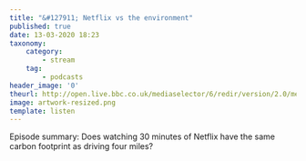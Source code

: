 ```yaml
---
title: "&#127911; Netflix vs the environment"
published: true
date: 13-03-2020 18:23
taxonomy:
    category:
        - stream
    tag:
        - podcasts
header_image: '0'
theurl: http://open.live.bbc.co.uk/mediaselector/6/redir/version/2.0/mediaset/audio-nondrm-download/proto/http/vpid/p08547mx.mp3
image: artwork-resized.png
template: listen
--- 
```

Episode summary: Does watching 30 minutes of Netflix have the same carbon footprint as driving four miles?
